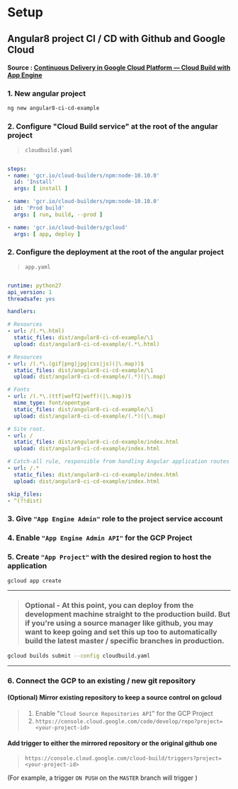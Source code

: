 # Setup
## Angular8 project CI / CD with Github and Google Cloud
#### Source : [Continuous Delivery in Google Cloud Platform — Cloud Build with App Engine](https://medium.com/google-cloud/continuous-delivery-in-google-cloud-platform-cloud-build-with-app-engine-8355d3a11ff5)

### 1. New angular project
```bash
ng new angular8-ci-cd-example
```

### 2. Configure "Cloud Build service" at the root of the angular project
> `cloudbuild.yaml`
```yaml

steps:
- name: 'gcr.io/cloud-builders/npm:node-10.10.0'
  id: 'Install'
  args: [ install ]

- name: 'gcr.io/cloud-builders/npm:node-10.10.0'
  id: 'Prod build'
  args: [ run, build, --prod ]

- name: 'gcr.io/cloud-builders/gcloud'
  args: [ app, deploy ]
```

### 2. Configure the deployment at the root of the angular project
> `app.yaml`
```yaml

runtime: python27
api_version: 1
threadsafe: yes

handlers:

# Resources
- url: /(.*\.html)
  static_files: dist/angular8-ci-cd-example/\1
  upload: dist/angular8-ci-cd-example/(.*\.html)

# Resources
- url: /(.*\.(gif|png|jpg|css|js)(|\.map))$
  static_files: dist/angular8-ci-cd-example/\1
  upload: dist/angular8-ci-cd-example/(.*)(|\.map)

# Fonts
- url: /(.*\.(ttf|woff2|woff)(|\.map))$
  mime_type: font/opentype
  static_files: dist/angular8-ci-cd-example/\1
  upload: dist/angular8-ci-cd-example/(.*)(|\.map)

# Site root.
- url: /
  static_files: dist/angular8-ci-cd-example/index.html
  upload: dist/angular8-ci-cd-example/index.html

# Catch-all rule, responsible from handling Angular application routes (deeplinks).
- url: /.*
  static_files: dist/angular8-ci-cd-example/index.html
  upload: dist/angular8-ci-cd-example/index.html

skip_files:
- ^(?!dist)
```

### 3. Give `"App Engine Admin"` role to the project service account

### 4. Enable `"App Engine Admin API"` for the GCP Project

### 5. Create `"App Project"` with the desired region to host the application
```bash
gcloud app create
```
--------------------------------------------------------------------------------------
> ### Optional - At this point, you can deploy from the development machine straight to the production build. But if you're using a source manager like github, you may want to keep going and set this up too to automatically build the latest master / specific branches in production.
```bash
gcloud builds submit --config cloudbuild.yaml
```
--------------------------------------------------------------------------------------

### 6. Connect the GCP to an existing / new git repository
#### (Optional) Mirror existing repository to keep a source control on gcloud
> 1. Enable "`Cloud Source Repositories API`" for the GCP Project
> 2. `https://console.cloud.google.com/code/develop/repo?project=<your-project-id>`

#### Add trigger to either the mirrored repository or the original github one
> `https://console.cloud.google.com/cloud-build/triggers?project=<your-project-id>`

(For example, a trigger `ON PUSH` on the `MASTER` branch will trigger )
